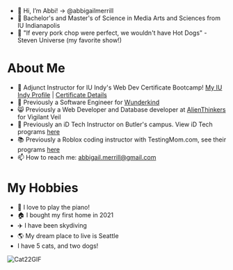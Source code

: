 - 👋 Hi, I’m Abbi! -> @abbigailmerrill 
- 👀 Bachelor's and  Master's of Science in Media Arts and Sciences from IU Indianapolis
- 💞️ "If every pork chop were perfect, we wouldn't have Hot Dogs" - Steven Universe (my favorite show!)

# About Me
- 📑 Adjunct Instructor for IU Indy's Web Dev Certificate Bootcamp! [My IU Indy Profile](https://luddy.iupui.edu/contact/profile/abbigail-merrill) | [Certificate Details](https://luddy.iupui.edu/degrees/certificates/development.html)
- 🌱 Previously a Software Engineer for [Wunderkind](https://www.wunderkind.co/)
- 😸 Previously a Web Developer and Database developer at [AlienThinkers](http://www.alienthinkers.com/creative-team.html) for Vigilant Veil
- 🏫 Previously an iD Tech Instructor on Butler's campus. View iD Tech programs [here](https://www.idtech.com/)
- 📚 Previously a Roblox coding instructor with TestingMom.com, see their programs [here](https://www.testingmom.com/)
- 📫 How to reach me: abbigail.merrill@gmail.com

# My Hobbies
- 🎹 I love to play the piano!
- 🏠 I bought my first home in 2021
- ✈️ I have been skydiving
- 🌎 My dream place to live is Seattle
- I have 5 cats, and two dogs!
  
![Cat22GIF](https://github.com/abbigailmerrill/abbigailmerrill/assets/79755859/aa26e460-ab44-43ac-8a00-f471c51f5fbe)



